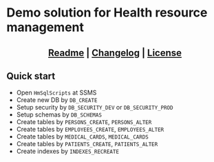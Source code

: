 # Demo solution for Health resource management

## <div align="center"><b><a href="README.md">Readme</a> | <a href="CHANGELOG.md">Changelog</a> | <a href="LICENSE.md">License</a></b></div>

## Quick start
- Open `HmSqlScripts` at SSMS
- Create new DB by `DB_CREATE`
- Setup security by `DB_SECURITY_DEV` or `DB_SECURITY_PROD`
- Setup schemas by `DB_SCHEMAS`
- Create tables by `PERSONS_CREATE`, `PERSONS_ALTER`
- Create tables by `EMPLOYEES_CREATE`, `EMPLOYEES_ALTER`
- Create tables by `MEDICAL_CARDS`, `MEDICAL_CARDS`
- Create tables by `PATIENTS_CREATE`, `PATIENTS_ALTER`
- Create indexes by `INDEXES_RECREATE`
